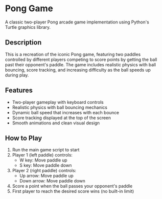 
# Pong Game

A classic two-player Pong arcade game implementation using Python's Turtle graphics library.

## Description

This is a recreation of the iconic Pong game, featuring two paddles controlled by different players competing to score points by getting the ball past their opponent's paddle. The game includes realistic physics with ball bouncing, score tracking, and increasing difficulty as the ball speeds up during play.

## Features

- Two-player gameplay with keyboard controls
- Realistic physics with ball bouncing mechanics
- Dynamic ball speed that increases with each bounce
- Score tracking displayed at the top of the screen
- Smooth animations and clean visual design

## How to Play

1. Run the main game script to start
2. Player 1 (left paddle) controls:
   - W key: Move paddle up
   - S key: Move paddle down
3. Player 2 (right paddle) controls:
   - Up arrow: Move paddle up
   - Down arrow: Move paddle down
4. Score a point when the ball passes your opponent's paddle
5. First player to reach the desired score wins (no built-in limit)
